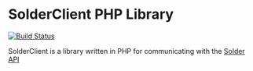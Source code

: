 SolderClient PHP Library
======
[![Build Status](https://travis-ci.org/TechnicPack/SolderClient.svg?branch=refactor/0.1.0)](https://travis-ci.org/TechnicPack/SolderClient)

SolderClient is a library written in PHP for communicating with the [Solder API](http://solder.io)
